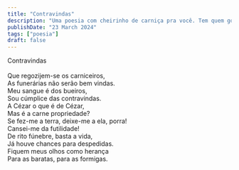 ```yaml
---
title: "Contravindas"
description: "Uma poesia com cheirinho de carniça pra você. Tem quem goste de carniça, mas poesia é pra poucos."
publishDate: "23 March 2024"
tags: ["poesia"]
draft: false
---
```


Contravindas<br>
<br>
Que regozijem-se os carniceiros,<br>
As funerárias não serão bem vindas.<br>
Meu sangue é dos bueiros,<br>
Sou cúmplice das contravindas.<br>
A Cézar o que é de Cézar,<br>
Mas é a carne propriedade?<br>
Se fez-me a terra, deixe-me a ela, porra!<br>
Cansei-me da futilidade!<br>
De rito fúnebre, basta a vida,<br>
Já houve chances para despedidas.<br>
Fiquem meus olhos como herança<br>
Para as baratas, para as formigas.<br>